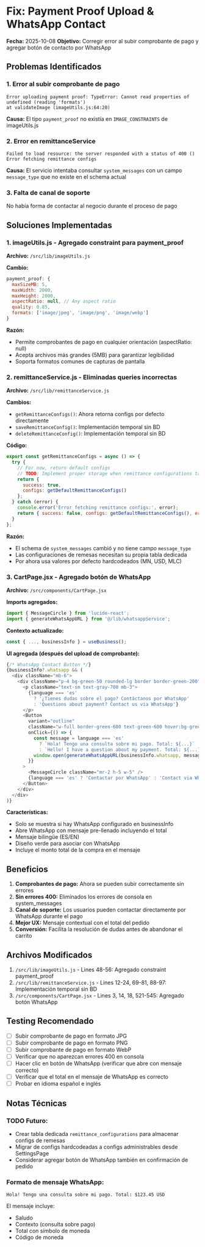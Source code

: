 # Fix: Payment Proof Upload & WhatsApp Contact

**Fecha:** 2025-10-08
**Objetivo:** Corregir error al subir comprobante de pago y agregar botón de contacto por WhatsApp

## Problemas Identificados

### 1. Error al subir comprobante de pago
```
Error uploading payment proof: TypeError: Cannot read properties of undefined (reading 'formats')
at validateImage (imageUtils.js:64:20)
```

**Causa:** El tipo `payment_proof` no existía en `IMAGE_CONSTRAINTS` de imageUtils.js

### 2. Error en remittanceService
```
Failed to load resource: the server responded with a status of 400 ()
Error fetching remittance configs
```

**Causa:** El servicio intentaba consultar `system_messages` con un campo `message_type` que no existe en el schema actual

### 3. Falta de canal de soporte
No había forma de contactar al negocio durante el proceso de pago

## Soluciones Implementadas

### 1. imageUtils.js - Agregado constraint para payment_proof

**Archivo:** `/src/lib/imageUtils.js`

**Cambio:**
```javascript
payment_proof: {
  maxSizeMB: 5,
  maxWidth: 2000,
  maxHeight: 2000,
  aspectRatio: null, // Any aspect ratio
  quality: 0.85,
  formats: ['image/jpeg', 'image/png', 'image/webp']
}
```

**Razón:**
- Permite comprobantes de pago en cualquier orientación (aspectRatio: null)
- Acepta archivos más grandes (5MB) para garantizar legibilidad
- Soporta formatos comunes de capturas de pantalla

### 2. remittanceService.js - Eliminadas queries incorrectas

**Archivo:** `/src/lib/remittanceService.js`

**Cambios:**
- `getRemittanceConfigs()`: Ahora retorna configs por defecto directamente
- `saveRemittanceConfig()`: Implementación temporal sin BD
- `deleteRemittanceConfig()`: Implementación temporal sin BD

**Código:**
```javascript
export const getRemittanceConfigs = async () => {
  try {
    // For now, return default configs
    // TODO: Implement proper storage when remittance configurations table is created
    return {
      success: true,
      configs: getDefaultRemittanceConfigs()
    };
  } catch (error) {
    console.error('Error fetching remittance configs:', error);
    return { success: false, configs: getDefaultRemittanceConfigs(), error: error.message };
  }
};
```

**Razón:**
- El schema de `system_messages` cambió y no tiene campo `message_type`
- Las configuraciones de remesas necesitan su propia tabla dedicada
- Por ahora usa valores por defecto hardcodeados (MN, USD, MLC)

### 3. CartPage.jsx - Agregado botón de WhatsApp

**Archivo:** `/src/components/CartPage.jsx`

**Imports agregados:**
```javascript
import { MessageCircle } from 'lucide-react';
import { generateWhatsAppURL } from '@/lib/whatsappService';
```

**Contexto actualizado:**
```javascript
const { ..., businessInfo } = useBusiness();
```

**UI agregada (después del upload de comprobante):**
```javascript
{/* WhatsApp Contact Button */}
{businessInfo?.whatsapp && (
  <div className="mb-6">
    <div className="p-4 bg-green-50 rounded-lg border border-green-200">
      <p className="text-sm text-gray-700 mb-3">
        {language === 'es'
          ? '¿Tienes dudas sobre el pago? Contáctanos por WhatsApp'
          : 'Questions about payment? Contact us via WhatsApp'}
      </p>
      <Button
        variant="outline"
        className="w-full border-green-600 text-green-600 hover:bg-green-50"
        onClick={() => {
          const message = language === 'es'
            ? `Hola! Tengo una consulta sobre mi pago. Total: ${...}`
            : `Hello! I have a question about my payment. Total: ${...}`;
          window.open(generateWhatsAppURL(businessInfo.whatsapp, message), '_blank');
        }}
      >
        <MessageCircle className="mr-2 h-5 w-5" />
        {language === 'es' ? 'Contactar por WhatsApp' : 'Contact via WhatsApp'}
      </Button>
    </div>
  </div>
)}
```

**Características:**
- Solo se muestra si hay WhatsApp configurado en businessInfo
- Abre WhatsApp con mensaje pre-llenado incluyendo el total
- Mensaje bilingüe (ES/EN)
- Diseño verde para asociar con WhatsApp
- Incluye el monto total de la compra en el mensaje

## Beneficios

1. **Comprobantes de pago:** Ahora se pueden subir correctamente sin errores
2. **Sin errores 400:** Eliminados los errores de consola en system_messages
3. **Canal de soporte:** Los usuarios pueden contactar directamente por WhatsApp durante el pago
4. **Mejor UX:** Mensaje contextual con el total del pedido
5. **Conversión:** Facilita la resolución de dudas antes de abandonar el carrito

## Archivos Modificados

1. `/src/lib/imageUtils.js` - Lines 48-56: Agregado constraint payment_proof
2. `/src/lib/remittanceService.js` - Lines 12-24, 69-81, 88-97: Implementación temporal sin BD
3. `/src/components/CartPage.jsx` - Lines 3, 14, 18, 521-545: Agregado botón WhatsApp

## Testing Recomendado

- [ ] Subir comprobante de pago en formato JPG
- [ ] Subir comprobante de pago en formato PNG
- [ ] Subir comprobante de pago en formato WebP
- [ ] Verificar que no aparezcan errores 400 en consola
- [ ] Hacer clic en botón de WhatsApp (verificar que abre con mensaje correcto)
- [ ] Verificar que el total en el mensaje de WhatsApp es correcto
- [ ] Probar en idioma español e inglés

## Notas Técnicas

### TODO Futuro:
- Crear tabla dedicada `remittance_configurations` para almacenar configs de remesas
- Migrar de configs hardcodeadas a configs administrables desde SettingsPage
- Considerar agregar botón de WhatsApp también en confirmación de pedido

### Formato de mensaje WhatsApp:
```
Hola! Tengo una consulta sobre mi pago. Total: $123.45 USD
```

El mensaje incluye:
- Saludo
- Contexto (consulta sobre pago)
- Total con símbolo de moneda
- Código de moneda
